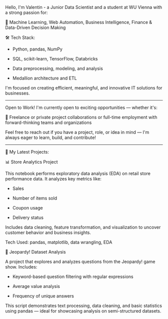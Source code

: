 Hello, I'm Valentin - a Junior Data Scientist and a student at WU Vienna with a strong passion for:

🤖 Machine Learning, Web Automation, Business Intelligence, Finance & Data-Driven Decision Making

🛠️ Tech Stack:

- Python, pandas, NumPy

- SQL, scikit-learn, TensorFlow, Databricks

- Data preprocessing, modeling, and analysis

- Medallion architecture and ETL

I'm focused on creating efficient, meaningful, and innovative IT solutions for businesses.
********
Open to Work! I'm currently open to exciting opportunities — whether it's:

🚀 Freelance or private project collaborations or full-time employment with forward-thinking teams and organizations

Feel free to reach out if you have a project, role, or idea in mind — I'm always eager to learn, build, and contribute!
********

📂 My Latest Projects:

📊 Store Analytics Project

This notebook performs exploratory data analysis (EDA) on retail store performance data. It analyzes key metrics like:

- Sales

- Number of items sold

- Coupon usage

- Delivery status

Includes data cleaning, feature transformation, and visualization to uncover customer behavior and business insights.

Tech Used: pandas, matplotlib, data wrangling, EDA



🎯 Jeopardy! Dataset Analysis

A project that explores and analyzes questions from the Jeopardy! game show. Includes:

- Keyword-based question filtering with regular expressions

- Average value analysis

- Frequency of unique answers

This script demonstrates text processing, data cleaning, and basic statistics using pandas — ideal for showcasing analysis on semi-structured datasets.

